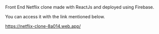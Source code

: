 Front End Netflix clone made with ReactJs and deployed using Firebase.

You can access it with the link mentioned below.

https://netflix-clone-8a014.web.app/
